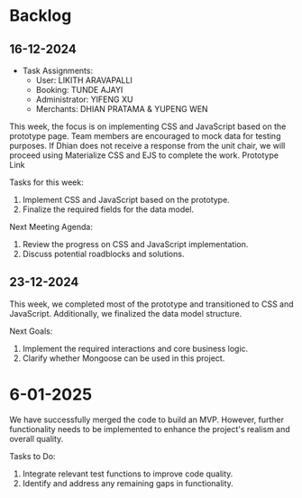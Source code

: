 # Backlog

## 16-12-2024

- Task Assignments:
  - User: LIKITH ARAVAPALLI
  - Booking: TUNDE AJAYI
  - Administrator: YIFENG XU
  - Merchants: DHIAN PRATAMA & YUPENG WEN

This week, the focus is on implementing CSS and JavaScript based on the prototype page. Team members are encouraged to mock data for testing purposes. If Dhian does not receive a response from the unit chair, we will proceed using Materialize CSS and EJS to complete the work.
Prototype Link

Tasks for this week:

1. Implement CSS and JavaScript based on the prototype.
2. Finalize the required fields for the data model.

Next Meeting Agenda:

1. Review the progress on CSS and JavaScript implementation.
2. Discuss potential roadblocks and solutions.

## 23-12-2024

This week, we completed most of the prototype and transitioned to CSS and JavaScript. Additionally, we finalized the data model structure.

Next Goals:

1. Implement the required interactions and core business logic.
2. Clarify whether Mongoose can be used in this project.

# 6-01-2025

We have successfully merged the code to build an MVP. However, further functionality needs to be implemented to enhance the project's realism and overall quality.

Tasks to Do:

1. Integrate relevant test functions to improve code quality.
2. Identify and address any remaining gaps in functionality.
